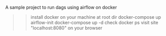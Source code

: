 A sample project to run dags using airflow on docker

>> install docker on your machine
>> at root dir
>> docker-compose up airflow-init
>> docker-compose up -d
>> check docker ps
>> visit site "localhost:8080" on your browser